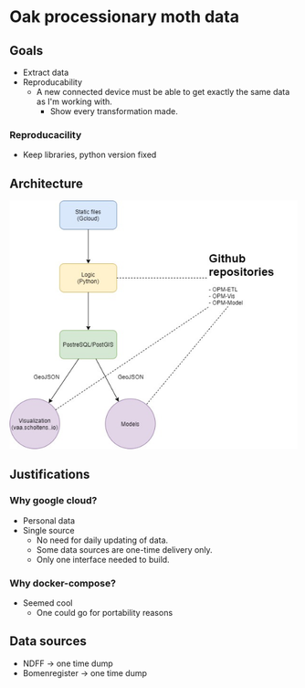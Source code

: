 # Oak processionary moth data

## Goals
- Extract data 
- Reproducability
    - A new connected device must be able to get exactly the same data as I'm working with.
        - Show every transformation made.

### Reproducacility
- Keep libraries, python version fixed

## Architecture
![Data architecture](./static/images/data_architecture.jpg "Data architecture")

## Justifications
### Why google cloud?
- Personal data
- Single source
    - No need for daily updating of data.
    - Some data sources are one-time delivery only.
    - Only one interface needed to build.

### Why docker-compose?
- Seemed cool
    - One could go for portability reasons


## Data sources
- NDFF -> one time dump
- Bomenregister -> one time dump



